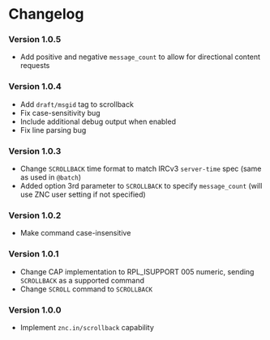 # Changelog

### Version 1.0.5
  * Add positive and negative `message_count` to allow for directional content requests

### Version 1.0.4
  * Add `draft/msgid` tag to scrollback
  * Fix case-sensitivity bug
  * Include additional debug output when enabled
  * Fix line parsing bug

### Version 1.0.3
  * Change `SCROLLBACK` time format to match IRCv3 `server-time` spec (same as used in `@batch`)
  * Added option 3rd parameter to `SCROLLBACK` to specify `message_count` (will use ZNC user setting if not specified)

### Version 1.0.2
  * Make command case-insensitive

### Version 1.0.1
  * Change CAP implementation to RPL_ISUPPORT 005 numeric, sending `SCROLLBACK` as a supported command
  * Change `SCROLL` command to `SCROLLBACK`

### Version 1.0.0
  * Implement `znc.in/scrollback` capability
